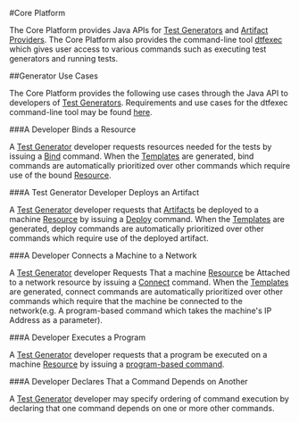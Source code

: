 #Core Platform

The Core Platform provides Java APIs for [Test Generators](test_generators.md) and [Artifact Providers](artifacts.md#artifact-providers). 
The Core Platform also provides the command-line tool [dtfexec](dtfexec.md) which gives user access to various commands such as 
executing test generators and running tests.

##Generator Use Cases

The Core Platform provides the following use cases through the Java API to developers of [Test Generators](test_generators.md). 
Requirements and use cases for the dtfexec command-line tool may be found [here](dtfexec.md).

###A Developer Binds a Resource

A [Test Generator](test_generators.md) developer requests resources needed for the tests by issuing a 
[Bind](template_commands.md#bind) command. When the [Templates](templates.md) are generated, bind commands 
are automatically prioritized over other commands which require use of the bound [Resource](resources.md).

###A Test Generator Developer Deploys an Artifact

A [Test Generator](test_generators.md) developer requests that [Artifacts](artifacts.md) be deployed to a machine [Resource](resources.md) by 
issuing a [Deploy](template_commands.md#deploy) command. When the [Templates](templates.md) are generated, 
deploy commands are automatically prioritized over other commands which require use of the 
deployed artifact.

###A Developer Connects a Machine to a Network

A [Test Generator](test_generators.md) developer Requests That a machine [Resource](resources.md) be Attached to a 
network resource by issuing a [Connect](template_commands.md#connect) command. When the [Templates](templates.md) are 
generated, connect commands are automatically prioritized over other commands which require that the machine
be connected to the network(e.g. A program-based command which takes the machine's IP Address as a parameter).

###A Developer Executes a Program

A [Test Generator](test_generators.md) developer requests that a program be executed on a machine [Resource](resources.md) by
issuing a [program-based command](template_commands.md#program-based-commands).

###A Developer Declares That a Command Depends on Another

A [Test Generator](test_generators.md) developer may specify ordering of command execution by declaring that one command depends on 
one or more other commands.



